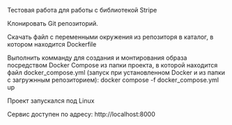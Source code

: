 Тестовая работа для работы с библиотекой Stripe

Клонировать Git репозиторий.

Скачать файл с переменными окружения из репозиторя в каталог, в котором находится Dockerfile

Выполнить комманду для создания и монтирования образа посредством Docker Compose из папки проекта, в которой находится файл docker_compose.yml (запуск при установленном Docker и из папки с загружнным репозиторием): docker compose -f docker_compose.yml up

Проект запускался под Linux

Сервис доступен по адресу: http://localhost:8000
